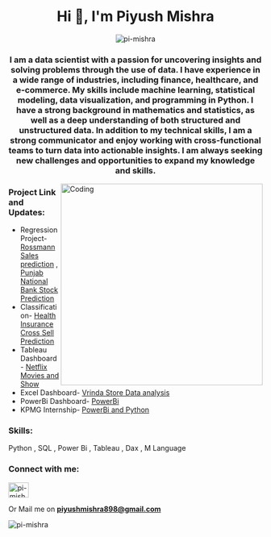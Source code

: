 <h1 align="center">Hi 👋, I'm Piyush Mishra</h1>
<p align="center"> <img src="https://komarev.com/ghpvc/?username=pi-mishra&label=Profile%20views&color=0e75b6&style=flat" alt="pi-mishra" /> </p>
<h3 align="center">I am a data scientist with a passion for uncovering insights and solving problems through the use of data. I have experience in a wide range of industries, including finance, healthcare, and e-commerce. My skills include machine learning, statistical modeling, data visualization, and programming in Python. I have a strong background in mathematics and statistics, as well as a deep understanding of both structured and unstructured data. In addition to my technical skills, I am a strong communicator and enjoy working with cross-functional teams to turn data into actionable insights. I am always seeking new challenges and opportunities to expand my knowledge and skills.</h3>
<img align="right" alt="Coding" width="400" src="https://miro.medium.com/max/1400/1*d7QeSREErtMuJQ0bcptMXQ.gif">

<h3 align="left">Project Link and Updates:</h3>

- Regression Project-[Rossmann Sales prediction](https://github.com/pi-mishra/Rossmann-Sales-Prediction-Regression-) ,
[Punjab National Bank Stock Prediction](https://github.com/pi-mishra/PNB_stock_prediction/blob/main/PNB_stock_prediction.ipynb)
- Classification- [Health Insurance Cross Sell Prediction](https://github.com/pi-mishra/HEALTH-INSURANCE-CROSS-SELL-PREDICTION)
- Tableau Dashboard- [Netflix Movies and Show](https://public.tableau.com/app/profile/piyush.mishra2889/viz/NetflixmovieandTVseriesdashboard/Netflix)
- Excel Dashboard- [Vrinda Store Data analysis](https://1drv.ms/x/s!AvRx2EtQhwQXgi9L3G8LII5_aABN?e=sJe8Ku)
- PowerBi Dashboard- [PowerBi](https://github.com/pi-mishra/PowerBi_dashboard)
- KPMG Internship- [PowerBi and Python](https://github.com/pi-mishra/KPMG_internship/tree/main)

<h3 align="left">Skills:</h3>
Python , SQL , Power Bi , Tableau , Dax , M Language 

<h3 align="left">Connect with me:</h3>
<p align="left">
<a href="https://linkedin.com/in/pi-mishra" target="blank"><img align="center" src="https://raw.githubusercontent.com/rahuldkjain/github-profile-readme-generator/master/src/images/icons/Social/linked-in-alt.svg" alt="pi-mishra" height="30" width="40" /></a>
</p>

Or 
Mail me on **piyushmishra898@gmail.com**

<p><img align="center" src= "https://github-readme-streak-stats.herokuapp.com/?user=pi-mishra&" alt="pi-mishra" /></p>

